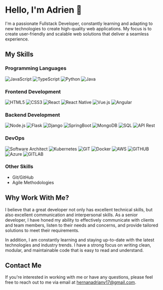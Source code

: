 # Hello, I'm Adrien 👋

I'm a passionate Fullstack Developer, constantly learning and adapting to new technologies to create high-quality web applications. My focus is to create user-friendly and scalable web solutions that deliver a seamless experience.

## My Skills

### Programming Languages
![JavaScript](https://img.shields.io/badge/-JavaScript-black?logo=javascript)
![TypeScript](https://img.shields.io/badge/-TypeScript-white?logo=typescript)
![Python](https://img.shields.io/badge/-Python-yellow?logo=python)
![Java](https://img.shields.io/badge/-Java-red?logo=oracle)

### Frontend Development
![HTML5](https://img.shields.io/badge/-HTML5-orange?logo=html5&&logoColor=white)
![CSS3](https://img.shields.io/badge/-CSS3-blue?logo=css3)
![React](https://img.shields.io/badge/-React-navy?logo=react&&logoColor=white)
![React Native](https://img.shields.io/badge/-React%20Native-white?logo=react)
![Vue.js](https://img.shields.io/badge/-Vue.js-white?logo=vue.js)
![Angular](https://img.shields.io/badge/-Angular-red?logo=angular)

### Backend Development
![Node.js](https://img.shields.io/badge/-Node.js-black?logo=node.js)
![Flask](https://img.shields.io/badge/-Flask-lightgrey?logo=flask)
![Django](https://img.shields.io/badge/-Django-brightgreen?logo=django)
![SpringBoot](https://img.shields.io/badge/-SpringBoot-black?logo=spring)
![MongoDB](https://img.shields.io/badge/-MongoDB-green?logo=mongodb)
![SQL](https://img.shields.io/badge/-SQL-white?logo=mysql)
![API Rest](https://img.shields.io/badge/-API%20Rest-brightgreen?logo=rest)

### DevOps
![Software Architect](https://img.shields.io/badge/-Software%20Architect-blueviolet?logo=internetarchive)
![Kubernetes](https://img.shields.io/badge/-Kubernetes-white?logo=kubernetes)
![GIT](https://img.shields.io/badge/-GIT-white?logo=git)
![Docker](https://img.shields.io/badge/-Docker-blue?logo=docker&&logoColor=white)
![AWS](https://img.shields.io/badge/-AWS-goldenrod?logo=amazon-aws)
![GITHUB](https://img.shields.io/badge/-GitHub-black?logo=github)
![Azure](https://img.shields.io/badge/-Azure-blue?logo=microsoft-azure)
![GITLAB](https://img.shields.io/badge/-Gitlab-purple?logo=gitlab)

### Other Skills
- Git/GitHub
- Agile Methodologies

## Why Work With Me?

I believe that a great developer not only has excellent technical skills, but also excellent communication and interpersonal skills. As a senior developer, I have honed my ability to effectively communicate with clients and team members, listen to their needs and concerns, and provide tailored solutions to meet their requirements. 

In addition, I am constantly learning and staying up-to-date with the latest technologies and industry trends. I have a strong focus on writing clean, modular, and maintainable code that is easy to read and understand.

## Contact Me

If you're interested in working with me or have any questions, please feel free to reach out to me via email at [hernanadrianv17@gmail.com](mailto:hernanadrianv17@gmail.com).
